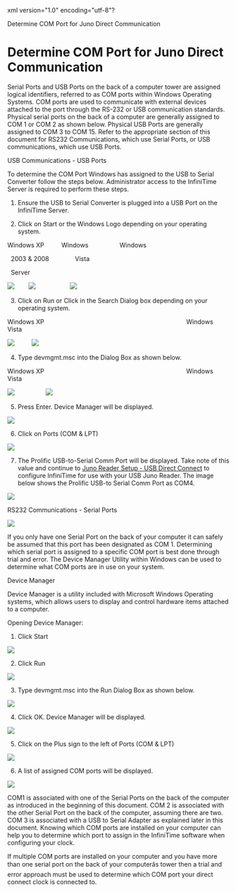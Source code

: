 xml version="1.0" encoding="utf-8"?





Determine COM Port for Juno Direct Communication




# Determine COM Port for Juno Direct Communication

Serial Ports and USB Ports on the back of a computer tower are assigned logical identifiers, referred to as COM ports within Windows Operating Systems. COM ports are used to communicate with external devices attached to the port through the RS-232 or USB communication standards. Physical serial ports on the back of a computer are generally assigned to COM 1 or COM 2 as shown below. Physical USB Ports are generally assigned to COM 3 to COM 15. Refer to the appropriate section of this document for RS232 Communications, which use Serial Ports, or USB communications, which use USB Ports.

USB Communications - USB Ports

To determine the COM Port Windows has assigned to the USB to Serial Converter follow the steps below. Administrator access to the InfiniTime Server is required to perform these steps.

1. Ensure the USB to Serial Converter is plugged into a USB Port on the InfiniTime Server.

2. Click on Start or the Windows Logo depending on your operating system.

Windows XP          Windows                  Windows

  2003 & 2008               Vista

  Server

![](/img/image-404.png)        ![](/img/image-404.png)                    ![](/img/image-404.png)

3. Click on Run or Click in the Search Dialog box depending on your operating system.

Windows XP                                                                                  Windows Vista

![](/img/image-404.png)          ![](/img/image-404.png)

4. Type devmgmt.msc into the Dialog Box as shown below.

Windows XP                                                                                  Windows Vista

![](/img/image-404.png)                  ![](/img/image-404.png)

5. Press Enter. Device Manager will be displayed.

![](/img/image-404.png)

6. Click on Ports (COM & LPT)

![](/img/image-404.png)

7. The Prolific USB-to-Serial Comm Port will be displayed. Take note of this value and continue to [Juno Reader Setup - USB Direct Connect](Juno_Reader_Setup_-_USB_Direct_Connect.md) to configure InfiniTime for use with your USB Juno Reader. The image below shows the Prolific USB-to Serial Comm Port as COM4.

![](/img/image-404.png)

RS232 Communications - Serial Ports

![](/img/image-404.png)

If you only have one Serial Port on the back of your computer it can safely be assumed that this port has been designated as COM 1. Determining which serial port is assigned to a specific COM port is best done through trial and error. The Device Manager Utility within Windows can be used to determine what COM ports are in use on your system.

Device Manager

Device Manager is a utility included with Microsoft Windows Operating systems, which allows users to display and control hardware items attached to a computer.

Opening Device Manager:

1. Click Start

![](/img/image-404.png)

2. Click Run

![](/img/image-404.png)

3. Type devmgmt.msc into the Run Dialog Box as shown below.

![](/img/image-404.png)

4. Click OK. Device Manager will be displayed.

![](/img/image-404.png)

5. Click on the Plus sign to the left of Ports (COM & LPT)

![](/img/image-404.png)

6. A list of assigned COM ports will be displayed.

![](/img/image-404.png)

COM1 is associated with one of the Serial Ports on the back of the computer as introduced in the beginning of this document. COM 2 is associated with the other Serial Port on the back of the computer, assuming there are two. COM 3 is associated with a USB to Serial Adapter as explained later in this document. Knowing which COM ports are installed on your computer can help you to determine which port to assign in the InfiniTime software when configuring your clock.

If multiple COM ports are installed on your computer and you have more than one serial port on the back of your computerâs tower then a trial and error approach must be used to determine which COM port your direct connect clock is connected to.